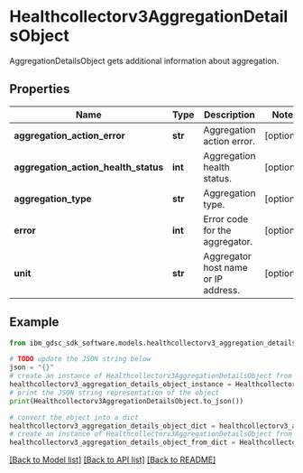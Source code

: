 # Healthcollectorv3AggregationDetailsObject

AggregationDetailsObject gets additional information about aggregation.

## Properties

Name | Type | Description | Notes
------------ | ------------- | ------------- | -------------
**aggregation_action_error** | **str** | Aggregation action error. | [optional] 
**aggregation_action_health_status** | **int** | Aggregation health status. | [optional] 
**aggregation_type** | **str** | Aggregation type. | [optional] 
**error** | **int** | Error code for the aggregator. | [optional] 
**unit** | **str** | Aggregator host name or IP address. | [optional] 

## Example

```python
from ibm_gdsc_sdk_software.models.healthcollectorv3_aggregation_details_object import Healthcollectorv3AggregationDetailsObject

# TODO update the JSON string below
json = "{}"
# create an instance of Healthcollectorv3AggregationDetailsObject from a JSON string
healthcollectorv3_aggregation_details_object_instance = Healthcollectorv3AggregationDetailsObject.from_json(json)
# print the JSON string representation of the object
print(Healthcollectorv3AggregationDetailsObject.to_json())

# convert the object into a dict
healthcollectorv3_aggregation_details_object_dict = healthcollectorv3_aggregation_details_object_instance.to_dict()
# create an instance of Healthcollectorv3AggregationDetailsObject from a dict
healthcollectorv3_aggregation_details_object_from_dict = Healthcollectorv3AggregationDetailsObject.from_dict(healthcollectorv3_aggregation_details_object_dict)
```
[[Back to Model list]](../README.md#documentation-for-models) [[Back to API list]](../README.md#documentation-for-api-endpoints) [[Back to README]](../README.md)


